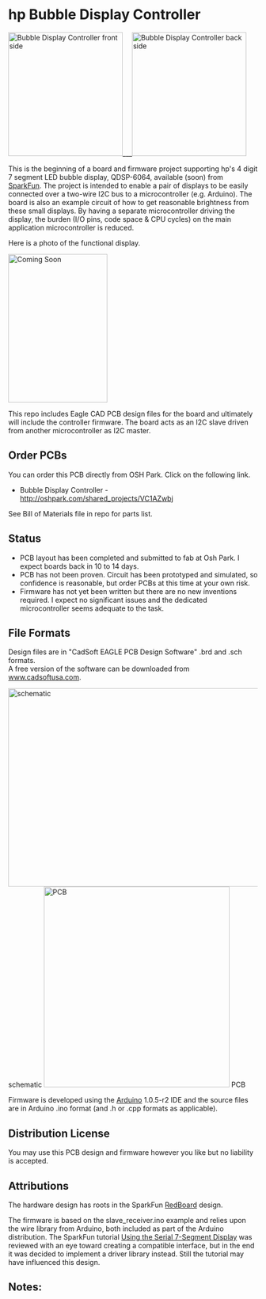 # hp Bubble Display Controller  

<img src="https://raw2.github.com/uChip/BubbleDisplay/master/board_front.png" alt="Bubble Display Controller front side" height="250" width="231">___<img src="https://raw2.github.com/uChip/BubbleDisplay/master/board_back.png" alt="Bubble Display Controller back side" height="250" width="231">  

This is the beginning of a board and firmware project supporting hp's 4 digit 7 segment LED bubble display, QDSP-6064, available (soon) from [SparkFun](https://www.sparkfun.com/products/12710).  The project is intended to enable a pair of displays to be easily connected over a two-wire I2C bus to a microcontroller (e.g. Arduino).  The board is also an example circuit of how to get reasonable brightness from these small displays.  By having a separate microcontroller driving the display, the burden (I/O pins, code space & CPU cycles) on the main application microcontroller is reduced.


Here is a photo of the functional display.  

<img src="https://raw2.github.com/uChip/BubbleDisplay/master/board_front.jpg" alt="Coming Soon" height="300" width="200">  

This repo includes Eagle CAD PCB design files for the board and ultimately will include the controller firmware.  The board acts as an I2C slave driven from another microcontroller as I2C master.

## Order PCBs  

You can order this PCB directly from OSH Park.  Click on the following link.  
  * Bubble Display Controller - http://oshpark.com/shared_projects/VC1AZwbj  

See Bill of Materials file in repo for parts list.  

## Status  
  * PCB layout has been completed and submitted to fab at Osh Park.  I expect boards back in 10 to 14 days.
  * PCB has not been proven.  Circuit has been prototyped and simulated, so confidence is reasonable, but order PCBs at this time at your own risk.
  * Firmware has not yet been written but there are no new inventions required.  I expect no significant issues and the dedicated microcontroller seems adequate to the task.

## File Formats  

Design files are in "CadSoft EAGLE PCB Design Software" .brd and .sch formats.  
A free version of the software can be downloaded from www.cadsoftusa.com.  

<img src="https://raw.github.com/uChip/BubbleDisplay/master/BubbleDisplay_sch.PNG" alt="schematic" height="401" width="597">  
schematic  

<img src="https://raw.github.com/uChip/BubbleDisplay/master/BubbleDisplay_brd.PNG" alt="PCB" height="405" width="375">  
PCB   

Firmware is developed using the [Arduino](http://arduino.cc/) 1.0.5-r2 IDE and the source files are in Arduino .ino format (and .h or .cpp formats as applicable).

## Distribution License  

You may use this PCB design and firmware however you like but no liability is accepted.  

## Attributions

The hardware design has roots in the SparkFun [RedBoard](https://www.sparkfun.com/products/11575) design.  

The firmware is based on the slave_receiver.ino example and relies upon the wire library from Arduino, both included as part of the Arduino distribution.  The SparkFun tutorial [Using the Serial 7-Segment Display](https://learn.sparkfun.com/tutorials/using-the-serial-7-segment-display) was reviewed with an eye toward creating a compatible interface, but in the end it was decided to implement a driver library instead.  Still the tutorial may have influenced this design.


## Notes:

